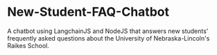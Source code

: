# New-Student-FAQ-Chatbot
A chatbot using LangchainJS and NodeJS that answers new students' frequently asked questions about the University of Nebraska-Lincoln's Raikes School.
